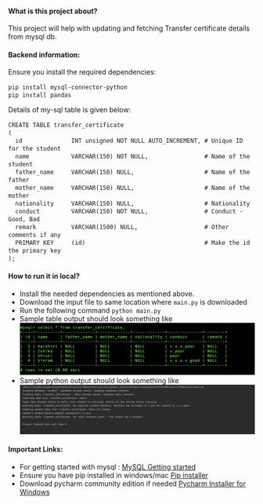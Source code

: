 <h4> What is this project about? </h4>

This project will help with updating and fetching Transfer certificate
details from mysql db. 

<h4> Backend information: </h4>
<body>
Ensure you install the required dependencies:

```
pip install mysql-connector-python
pip install pandas
```

Details of my-sql table is given below:

```
CREATE TABLE transfer_certificate
(
  id              INT unsigned NOT NULL AUTO_INCREMENT, # Unique ID for the student
  name            VARCHAR(150) NOT NULL,                # Name of the student
  father_name     VARCHAR(150) NULL,                    # Name of the father
  mother_name     VARCHAR(150) NULL,                    # Name of the mother
  nationality     VARCHAR(150) NULL,                    # Nationality
  conduct         VARCHAR(150) NOT NULL,                # Conduct - Good, Bad
  remark          VARCHAR(1500) NULL,                   # Other comments if any
  PRIMARY KEY     (id)                                  # Make the id the primary key
); 
```
</body>
<h4> How to run it in local? </h4>

- Install the needed dependencies as mentioned above.
- Download the input file to same location where `main.py` is downloaded
- Run the following command `python main.py`
- Sample table output should look something like ![this]( https://github.com/VikramSuriyanarayanan/TCGenerator/blob/6e00f0620ed0d50a2d14e881f2465c129e571252/sample_table_output.png)
- Sample python output should look something like ![this](https://github.com/VikramSuriyanarayanan/TCGenerator/blob/98a646cc3b5f637f012fe1e68eb8b4585ed61608/sample_python_output.png)


<h4> Important Links: </h4>

- For getting started with mysql : [MySQL Getting started](https://dev.mysql.com/doc/mysql-getting-started/en/#mysql-getting-started-installing)
- Ensure you have pip installed in windows/mac [Pip installer](https://www.geeksforgeeks.org/how-to-install-pip-on-windows/)
- Download pycharm community edition if needed [Pycharm Installer for Windows](https://www.jetbrains.com/pycharm/download/#section=windows)
